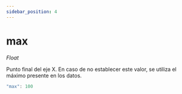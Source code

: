 ```yaml
---
sidebar_position: 4
---
```


# max

*Float*

Punto final del eje X. En caso de no establecer este valor, se utiliza el máximo presente en los datos.

```js
"max": 100
```

